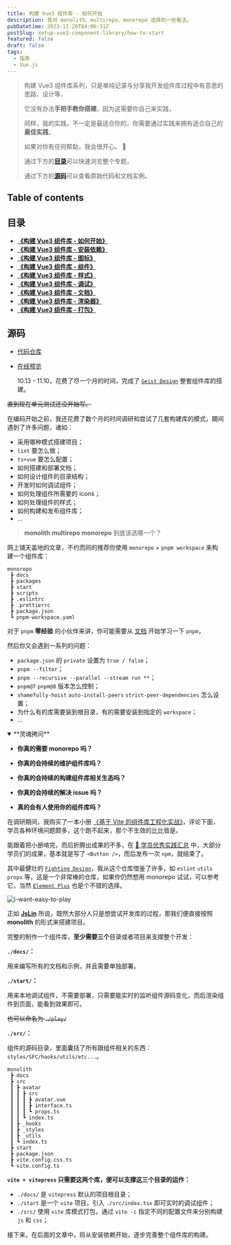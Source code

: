 ```yaml
---
title: 构建 Vue3 组件库 - 如何开始
description: 我对 monolith、multirepo、monorepo 选择的一些看法。
pubDatetime: 2023-11-20T04:06:31Z
postSlug: setup-vue3-component-library/how-to-start
featured: false
draft: false
tags:
  - 指南
  - Vue.js
---
```


> 构建 Vue3 组件库系列，只是单纯记录与分享我开发组件库过程中有意思的思路、设计等，
>
> 它没有办法**手把手教你搭建**，因为这需要你自己来实践，
>
> 同样，我的实践，不一定是最适合你的，你需要通过实践来拥有适合自己的**最佳实践**，
>
> 如果对你有任何帮助，我会很开心。 :tada:
>
> 通过下方的[**目录**](#目录)可以快速浏览整个专题，
>
> 通过下方的[**源码**](#源码)可以查看原始代码和文档实例。

## Table of contents

## 目录

- [**《构建 Vue3 组件库 - 如何开始》**](/posts/setup-vue3-component-library/how-to-start)
- [**《构建 Vue3 组件库 - 安装依赖》**](/posts/setup-vue3-component-library/install-deps)
- [**《构建 Vue3 组件库 - 图标》**](/posts/setup-vue3-component-library/svg-icon)
- [**《构建 Vue3 组件库 - 组件》**](/posts/setup-vue3-component-library/sfc)
- [**《构建 Vue3 组件库 - 样式》**](/posts/setup-vue3-component-library/css)
- [**《构建 Vue3 组件库 - 调试》**](/posts/setup-vue3-component-library/debug)
- [**《构建 Vue3 组件库 - 文档》**](/posts/setup-vue3-component-library/doc)
- [**《构建 Vue3 组件库 - 渲染器》**](/posts/setup-vue3-component-library/plopjs)
- [**《构建 Vue3 组件库 - 打包》**](/posts/setup-vue3-component-library/build)

## 源码

- [代码仓库](https://github.com/passionzale/geist-design)
- [在线预览](https://geist-design.lovchun.com)

  10.13 - 11.10，花费了尽一个月的时间，完成了 [`Geist Design`](https://geist-design.lovchun.com/) 整套组件库的搭建。

~~直到现在单元测试还没开始写。~~

在编码开始之前，我还花费了数个月的时间调研和尝试了几套构建库的模式，期间遇到了许多问题，诸如：

- 采用哪种模式搭建项目；
- `lint` 要怎么做；
- `ts+vue` 要怎么配置；
- 如何搭建和部署文档；
- 如何设计组件的目录结构；
- 开发时如何调试组件；
- 如何处理组件所需要的 icons；
- 如何处理组件的样式；
- 如何构建和发布组件库；
- ...

> **monolith** **multirepo** **monorepo** 到底该选哪一个？

网上铺天盖地的文章，不约而同的推荐你使用 `monorepo` + `pnpm workspace` 来构建一个组件库：

```ansi
monorepo
 ┣ docs
 ┣ packages
 ┣ start
 ┣ scripts
 ┣ .eslintrc
 ┣ .prettierrc
 ┣ package.json
 ┗ pnpm-workspace.yaml
```

对于 `pnpm` **零经验** 的小伙伴来讲，你可能需要从 [文档](https://pnpm.io/zh/installation) 开始学习一下 `pnpm`，

然后你又会遇到一系列的问题：

- `package.json` 的 `private` 设置为 `true / false`；
- `pnpm --filter`；
- `pnpm --recursive --parallel --stream run **`；
- `pnpm@7` `pnpm@8` 版本怎么控制；
- `shamefully-hoist` `auto-install-peers` `strict-peer-dependencies` 怎么设置；
- 为什么有的库需要装到根目录，有的需要安装到指定的 `workspace`；
- ...

<details open>
  <summary>**灵魂拷问**</summary>

- **你真的需要 monorepo 吗？**

- **你真的会持续的维护组件库吗？**

- **你真的会持续的构建组件库相关生态吗？**

- **你真的会持续的解决 issue 吗？**

- **真的会有人使用你的组件库吗？**

</details>

在调研期间，我购买了一本小册 [《基于 Vite 的组件库工程化实战》](https://s.juejin.cn/ds/iRCGnt8v/)，评论下面，学员各种环境问题颇多，这个跑不起来，那个不生效的比比皆是。

能跟着把小册啃完，而后折腾出成果的不多，在 [🚀 学员优秀实践汇总](https://github.com/smarty-team/smarty-admin/issues/17) 中，大部分学员们的成果，基本就是写了 `<Button />`，而后发布一次 `npm`，就结束了。

其中最健壮的 [`Fighting Design`](https://github.com/FightingDesign/fighting-design)，我从这个仓库借鉴了许多，如 `eslint` `utils` `props` 等，这是一个非常棒的仓库，如果你仍然想用 monorepo 试试，可以参考它，当然 [`Element Plus`](https://github.com/element-plus/element-plus) 也是个不错的选择。

![i-want-easy-to-play](/images/setup-vue3-component-library/i-want-easy-to-play.png)

正如 [**JsLin**](https://github.com/JslinSir) 所说，既然大部分人只是想尝试开发库的过程，那我们便直接按照 **monolith** 的形式来搭建项目。

完整的制作一个组件库，**至少需要三个**目录或者项目来支撑整个开发：

**`./docs/`：**

用来编写所有的文档和示例，并且需要单独部署。

**`./start/`：**

用来本地调试组件，不需要部署，只需要能实时的监听组件源码变化，而后渲染组件到页面，能看到效果即可。

~~也可以命名为 `./play/`~~

**`./src/`：**

组件的源码目录，里面囊括了所有跟组件相关的东西：`styles/SFC/hooks/utils/etc...`。

```ansi
monolith
 ┣ docs
 ┣ src
 ┃ ┣ avatar
 ┃ ┃ ┣ src
 ┃ ┃ ┃ ┣ avatar.vue
 ┃ ┃ ┃ ┣ interface.ts
 ┃ ┃ ┃ ┗ props.ts
 ┃ ┃ ┗ index.ts
 ┃ ┣ _hooks
 ┃ ┣ _styles
 ┃ ┣ _utils
 ┃ ┗ index.ts
 ┣ start
 ┣ package.json
 ┣ vite.config.css.ts
 ┗ vite.config.ts
```

**`vite + vitepress` 只需要这两个库，便可以支撑这三个目录的运作：**

- `./docs/` 是 `vitepress` 默认的项目根目录；
- `./start` 是一个 `vite` 项目，引入 `./src/index.tsx` 即可实时的调试组件；
- `./src/` 使用 `vite` 库模式打包，通过 `vite -c` 指定不同的配置文件来分别构建 `js` 和 `css`；

接下来，在后面的文章中，将从安装依赖开始，逐步完善整个组件库的构建。
